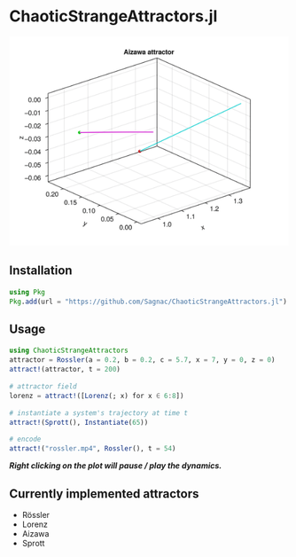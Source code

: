 # ChaoticStrangeAttractors.jl

![aizawa.gif](images/aizawa.gif)

## Installation

```julia
using Pkg
Pkg.add(url = "https://github.com/Sagnac/ChaoticStrangeAttractors.jl")
```

## Usage

```julia
using ChaoticStrangeAttractors
attractor = Rossler(a = 0.2, b = 0.2, c = 5.7, x = 7, y = 0, z = 0)
attract!(attractor, t = 200)
```

```julia
# attractor field
lorenz = attract!([Lorenz(; x) for x ∈ 6:8])
```

```julia
# instantiate a system's trajectory at time t
attract!(Sprott(), Instantiate(65))
```

```julia
# encode
attract!("rossler.mp4", Rossler(), t = 54)
```

***Right clicking on the plot will pause / play the dynamics.***

## Currently implemented attractors

* Rössler
* Lorenz
* Aizawa
* Sprott
